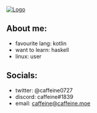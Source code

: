 [![Logo](https://caffeine.moe/CHAOS/logo-min.jpg)](https://github.com/caffeine-moe/CHAOS)

## About me:
- favourite lang: kotlin
- want to learn: haskell
- linux: user

## Socials:
- twitter: @caffeine0727
- discord: caffeine#1839
- email: caffeine@caffeine.moe

